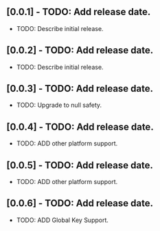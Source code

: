 ## [0.0.1] - TODO: Add release date.

* TODO: Describe initial release.

## [0.0.2] - TODO: Add release date.

* TODO: Describe initial release.

## [0.0.3] - TODO: Add release date.

* TODO: Upgrade to null safety.

## [0.0.4] - TODO: Add release date.

* TODO: ADD other platform support.

## [0.0.5] - TODO: Add release date.

* TODO: ADD other platform support.

## [0.0.6] - TODO: Add release date.

* TODO: ADD Global Key Support.